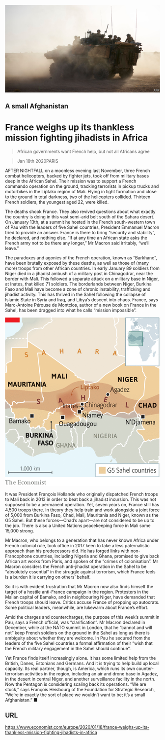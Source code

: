 ![](./images/20200118_EUP501.jpg)

## A small Afghanistan

# France weighs up its thankless mission fighting jihadists in Africa

> African governments want French help, but not all Africans agree

> Jan 18th 2020PARIS

AFTER NIGHTFALL on a moonless evening last November, three French combat helicopters, backed by fighter jets, took off from military bases deep in the African Sahel. Their mission was to support a French commando operation on the ground, tracking terrorists in pickup trucks and motorbikes in the Liptako region of Mali. Flying in tight formation and close to the ground in total darkness, two of the helicopters collided. Thirteen French soldiers, the youngest aged 22, were killed.

The deaths shook France. They also revived questions about what exactly the country is doing in this vast semi-arid belt south of the Sahara desert. On January 13th, at a summit he hosted in the French south-western town of Pau with the leaders of five Sahel countries, President Emmanuel Macron tried to provide an answer. France is there to bring “security and stability”, he declared, and nothing else. “If at any time an African state asks the French army not to be there any longer,” Mr Macron said irritably, “we’ll leave.”

The paradoxes and agonies of the French operation, known as “Barkhane”, have been brutally exposed by these deaths, as well as those of (many more) troops from other African countries. In early January 89 soldiers from Niger died in a jihadist ambush of a military post in Chinagodrar, near the border with Mali. This followed a separate attack on a military base in Niger, at Inates, that killed 71 soldiers. The borderlands between Niger, Burkina Faso and Mali have become a zone of chronic instability, trafficking and jihadist activity. This has thrived in the Sahel following the collapse of Islamic State in Syria and Iraq, and Libya’s descent into chaos. France, says Marc-Antoine Pérouse de Montclos, author of a new book on France in the Sahel, has been dragged into what he calls “mission impossible”.



![](./images/20200118_EUM928.png)

It was President François Hollande who originally dispatched French troops to Mali back in 2013 in order to beat back a jihadist incursion. This was not supposed to be a permanent operation. Yet, seven years on, France still has 4,500 troops there. In theory they help train and work alongside a joint force of 5,000 from Burkina Faso, Chad, Mali, Mauritania and Niger, known as the G5 Sahel. But these forces—Chad’s apart—are not considered to be up to the job. There is also a United Nations peacekeeping force in Mali some 15,000 strong.

Mr Macron, who belongs to a generation that has never known Africa under French colonial rule, took office in 2017 keen to take a less paternalistic approach than his predecessors did. He has forged links with non-Francophone countries, including Nigeria and Ghana, promised to give back African art works from Paris, and spoken of the “crimes of colonisation”. Mr Macron considers the French anti-jihadist operation in the Sahel to be “absolutely essential” in the struggle against terrorism, which France feels is a burden it is carrying on others’ behalf.

So it is with evident frustration that Mr Macron now also finds himself the target of a hostile anti-France campaign in the region. Protesters in the Malian capital of Bamako, and in neighbouring Niger, have demanded that French troops should leave. Critics accuse France of propping up autocrats. Some political leaders, meanwhile, are lukewarm about France’s effort.

Amid the charges and countercharges, the purpose of this week’s summit in Pau, says a French official, was “clarification”. Mr Macron declared in December, while at the NATO summit in London, that he “cannot and will not” keep French soldiers on the ground in the Sahel as long as there is ambiguity about whether they are welcome. In Pau he secured from the leaders of the five Sahel countries a formal affirmation of their “wish that the French military engagement in the Sahel should continue”.

Yet France finds itself increasingly alone. It has some limited help from the British, Danes, Estonians and Germans. And it is trying to help build up local capacity. Its real partner, though, is America, which runs its own counter-terrorism activities in the region, including an air and drone base in Agadez, in the desert in central Niger, and another surveillance facility in the north. Now the Pentagon is considering scaling back its operations. “We are stuck,” says François Heisbourg of the Foundation for Strategic Research, “We’re in exactly the sort of place we wouldn’t want to be; it’s a small Afghanistan.” ■

## URL

https://www.economist.com/europe/2020/01/18/france-weighs-up-its-thankless-mission-fighting-jihadists-in-africa
